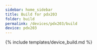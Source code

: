 ```yaml
---
sidebar: home_sidebar
title: Build for pdx203
folder: build
permalink: /devices/pdx203/build
device: pdx203
---
```

{% include templates/device_build.md %}
